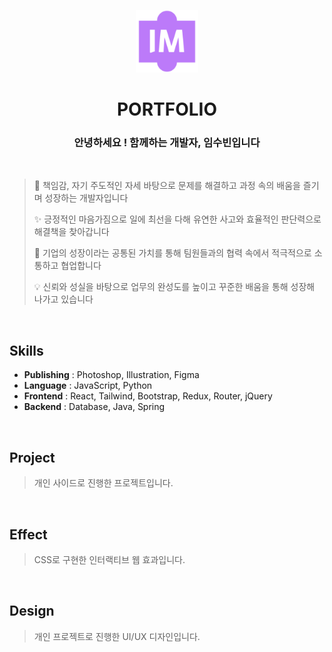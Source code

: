 <p align="middle" >
  <img width="100px;" src="/assets/logo.png"/>
</p>
<h1 align="middle">PORTFOLIO</h1>
<h3 align="middle">안녕하세요 ! 함께하는 개발자, 임수빈입니다</h3>

<br/>

> 🌱 책임감, 자기 주도적인 자세 바탕으로 문제를 해결하고 과정 속의 배움을 즐기며 성장하는 개발자입니다
>
> ✨ 긍정적인 마음가짐으로 일에 최선을 다해 유연한 사고와 효율적인 판단력으로 해결책을 찾아갑니다
>
> 🎯 기업의 성장이라는 공통된 가치를 통해 팀원들과의 협력 속에서 적극적으로 소통하고 협업합니다
>
> 💡 신뢰와 성실을 바탕으로 업무의 완성도를 높이고 꾸준한 배움을 통해 성장해 나가고 있습니다

<br/>

## Skills

- **Publishing** : Photoshop, Illustration, Figma
- **Language** : JavaScript, Python
- **Frontend** : React, Tailwind, Bootstrap, Redux, Router, jQuery
- **Backend** : Database, Java, Spring

<br/>

## Project

> 개인 사이드로 진행한 프로젝트입니다.

<br/>

## Effect

> CSS로 구현한 인터랙티브 웹 효과입니다.

<br/>

## Design

> 개인 프로젝트로 진행한 UI/UX 디자인입니다.
